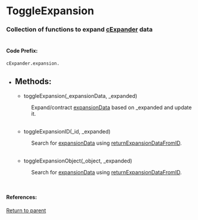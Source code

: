 # <a id="title"/> ToggleExpansion
### <a id="description"/> Collection of functions to expand [cExpander](#INSERT_LINK) data
#

#### <a id="codeprefix"/> Code Prefix:
    cExpander.expansion.

* <a id="methods"/> <h2> Methods: </h2>

    * <a id="toggleexpansion"/> toggleExpansion(_expansionData, _expanded) <p style="padding-left: 20px;"> Expand/contract [expansionData](expansionData.md) based on _expanded and update it. </p>

	<br>

	* <a id="toggleexpansionid"/> toggleExpansionID(_id, _expanded) <p style="padding-left: 20px;"> Search for [expansionData](expansionData.md) using [returnExpansionDataFromID](search.md#returnexpansiondatafromid). </p>

	<br>

	* <a id="toggleexpansionobject"/> toggleExpansionObject(_object, _expanded) <p style="padding-left: 20px;"> Search for [expansionData](expansionData.md) using [returnExpansionDataFromID](search.md#returnexpansiondatafromobject). </p>

	<br>

#### References: 
  
[Return to parent](/Code/Other%20Custom%20Code/cExpander/Markdowns/expansion.md)